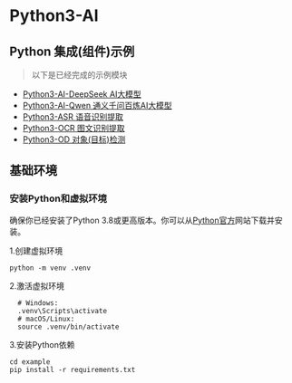 # Python3-AI

## Python 集成(组件)示例

> 以下是已经完成的示例模块

- [Python3-AI-DeepSeek AI大模型](./Python3-AI-DeepSeek)
- [Python3-AI-Qwen 通义千问百炼AI大模型](./Python3-AI-Qwen)
- [Python3-ASR 语音识别提取](./Python3-ASR)
- [Python3-OCR 图文识别提取](./Python3-OCR)
- [Python3-OD  对象(目标)检测](./Python3-OD)

## 基础环境

### 安装Python和虚拟环境

确保你已经安装了Python 3.8或更高版本。你可以从[Python官方](https://www.python.org/downloads/)网站下载并安装。

1.创建虚拟环境

```shell
python -m venv .venv
```

2.激活虚拟环境

```shell
  # Windows:
  .venv\Scripts\activate
  # macOS/Linux:
  source .venv/bin/activate
```

3.安装Python依赖

```shell
cd example
pip install -r requirements.txt
```



